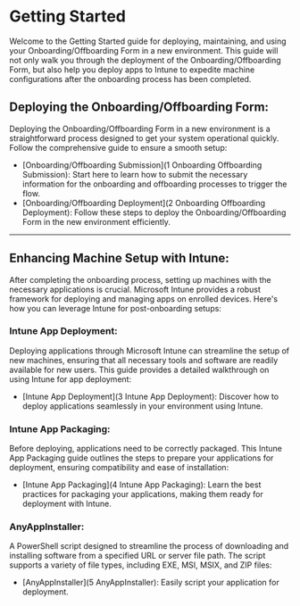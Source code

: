 # **Getting Started**

Welcome to the Getting Started guide for deploying, maintaining, and using your Onboarding/Offboarding Form in a new environment. This guide will not only walk you through the deployment of the Onboarding/Offboarding Form, but also help you deploy apps to Intune to expedite machine configurations after the onboarding process has been completed.

## **Deploying the Onboarding/Offboarding Form**:

Deploying the Onboarding/Offboarding Form in a new environment is a straightforward process designed to get your system operational quickly. Follow the comprehensive guide to ensure a smooth setup:

- [Onboarding/Offboarding Submission](1 Onboarding Offboarding Submission): Start here to learn how to submit the necessary information for the onboarding and offboarding processes to trigger the flow.
- [Onboarding/Offboarding Deployment](2 Onboarding Offboarding Deployment): Follow these steps to deploy the Onboarding/Offboarding Form in the new environment efficiently.

---

## **Enhancing Machine Setup with Intune**:

After completing the onboarding process, setting up machines with the necessary applications is crucial. Microsoft Intune provides a robust framework for deploying and managing apps on enrolled devices. Here's how you can leverage Intune for post-onboarding setups:

### **Intune App Deployment**:

Deploying applications through Microsoft Intune can streamline the setup of new machines, ensuring that all necessary tools and software are readily available for new users. This guide provides a detailed walkthrough on using Intune for app deployment:

- [Intune App Deployment](3 Intune App Deployment): Discover how to deploy applications seamlessly in your environment using Intune.

### **Intune App Packaging**:

Before deploying, applications need to be correctly packaged. This Intune App Packaging guide outlines the steps to prepare your applications for deployment, ensuring compatibility and ease of installation:

- [Intune App Packaging](4 Intune App Packaging): Learn the best practices for packaging your applications, making them ready for deployment with Intune.

### **AnyAppInstaller**:

A PowerShell script designed to streamline the process of downloading and installing software from a specified URL or server file path. The script supports a variety of file types, including EXE, MSI, MSIX, and ZIP files:

- [AnyAppInstaller](5 AnyAppInstaller): Easily script your application for deployment.
